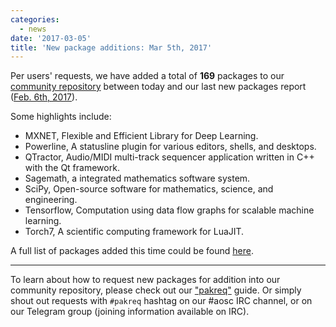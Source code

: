 ```yaml
---
categories:
  - news
date: '2017-03-05'
title: 'New package additions: Mar 5th, 2017'
---
```



Per users' requests, we have added a total of **169** packages to our [community repository](https://repo.aosc.io/) between today and our last new packages report ([Feb. 6th, 2017](https://aosc.io/news/new-package-additions-feb.-6-2017)). 

Some highlights include:

- MXNET, Flexible and Efficient Library for Deep Learning.
- Powerline, A statusline plugin for various editors, shells, and desktops.
- QTractor, Audio/MIDI multi-track sequencer application written in C++ with the Qt framework.
- Sagemath, a integrated mathematics software system.
- SciPy, Open-source software for mathematics, science, and engineering.
- Tensorflow, Computation using data flow graphs for scalable machine learning.
- Torch7, A scientific computing framework for LuaJIT.

A full list of packages added this time could be found [here](https://github.com/AOSC-Dev/aosc-os-abbs/blob/staging/newpak/newpak-20170305.md).

---------------------

To learn about how to request new packages for addition into our community repository, please check out our ["pakreq"](https://github.com/AOSC-Dev/aosc-os-abbs/blob/staging/CONTRIBUTING.md#hey-i-need-a-new-package) guide. Or simply shout out requests with `#pakreq` hashtag on our #aosc IRC channel, or on our Telegram group (joining information available on IRC).